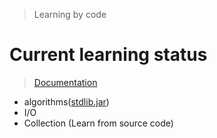 > Learning by code

# Current learning status

> [Documentation](https://github.com/LuckyKoala/JavaEnhance/wiki)

* algorithms([stdlib.jar](https://introcs.cs.princeton.edu/java/stdlib/stdlib.jar))
* I/O
* Collection (Learn from source code)